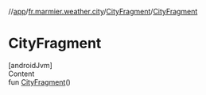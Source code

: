 //[app](../../../index.md)/[fr.marmier.weather.city](../index.md)/[CityFragment](index.md)/[CityFragment](-city-fragment.md)



# CityFragment  
[androidJvm]  
Content  
fun [CityFragment](-city-fragment.md)()  



